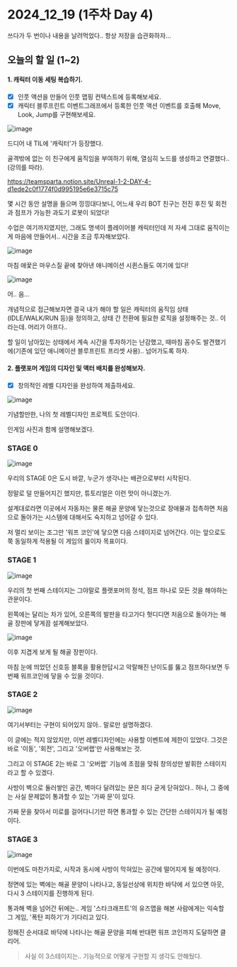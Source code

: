 # 2024_12_19 (1주차 Day 4)

쓰다가 두 번이나 내용을 날려먹었다.. 항상 저장을 습관화하자... <br>

## 오늘의 할 일 (1~2)
#### 1. 캐릭터 이동 세팅 복습하기. <br>

- [x]  인풋 액션을 만들어 인풋 맵핑 컨텍스트에 등록해보세요.
- [x]  캐릭터 블루프린트 이벤트그래프에서 등록한 인풋 액션 이벤트를 호출해 Move, Look, Jump를 구현해보세요.

![image](https://github.com/user-attachments/assets/af079285-8bf4-47db-9b00-b8fc0fe90626)


드디어 내 TIL에 '캐릭터'가 등장했다. <br>

골격밖에 없는 이 친구에게 움직임을 부여하기 위해, 열심히 노드를 생성하고 연결했다..(강의를 따라). <br>

https://teamsparta.notion.site/Unreal-1-2-DAY-4-d1ede2c0f1774f0d995195e6e3715c75 <br>

몇 시간 동안 설명을 들으며 낑낑대다보니, 어느새 우리 BOT 친구는 전진 후진 및 회전과 점프가 가능한 과도기 로봇이 되었다! <br>

수업은 여기까지였지만, 그래도 명색이 플레이어블 캐릭터인데 저 자세 그대로 움직이는게 마음에 안들어서.. 시간을 조금 투자해보았다. <br>

![image](https://github.com/user-attachments/assets/708cba0b-1594-4039-9e1a-d7c34689b4e9)

마침 애꿏은 마우스질 끝에 찾아낸 애니메이션 시퀸스들도 여기에 있다! <br>

![image](https://github.com/user-attachments/assets/325a08d7-df3c-41f4-8aaf-5a409720256b)

어.. 음... <br>

개념적으로 접근해보자면 결국 내가 해야 할 일은 캐릭터의 움직임 상태(IDLE/WALK/RUN 등)을 정의하고, 상태 간 전환에 필요한 로직을 설정해주는 것.. 이라는데. 머리가 아프다.. <br>

할 일이 남아있는 상태에서 계속 시간을 투자하기는 난감했고, 때마침 꼼수도 발견했기에(기존에 있던 애니메이션 블루프린트 프리셋 사용).. 넘어가도록 하자. <br>

#### 2. 플랫포머 게임의 디자인 및 액터 배치를 완성해보자. <br>

-[x] 창의적인 레벨 디자인을 완성하여 제출하세요.

![image](https://github.com/user-attachments/assets/1d069f80-fd10-4a9c-92c0-dbadd7cc828d)

기념할만한, 나의 첫 레벨디자인 프로젝트 도안이다. <br>

인게임 사진과 함께 설명해보겠다. <br>

### STAGE 0

![image](https://github.com/user-attachments/assets/6aafe636-2281-4c77-85b1-6fe90735c9e3)

우리의 STAGE 0은 도시 바깥, 누군가 생각나는 배관으로부터 시작된다. <br>

정말로 덜 만들어지긴 했지만, 튜토리얼은 이런 맛이 아니겠는가. <br>

설계대로라면 이곳에서 자동차는 물론 해골 문양에 닿는것으로 장애물과 접촉하면 처음으로 돌아가는 시스템에 대해서도 숙지하고 넘어갈 수 있다. <br>

저 멀리 보이는 조그만 '워프 코인'에 닿으면 다음 스테이지로 넘어간다. 이는 앞으로도 쭉 동일하게 적용될 이 게임의 룰이자 목표이다. <br>

### STAGE 1

![image](https://github.com/user-attachments/assets/ec215a9d-4918-4925-a526-e7e70fd6939d)

우리의 첫 번째 스테이지는 그야말로 플랫포머의 정석, 점프 하나로 모든 것을 해야하는 관문이다. <br>

왼쪽에는 달리는 차가 있어, 오른쪽의 발판을 타고가다 헛디디면 처음으로 돌아가는 해골 장판에 닿게끔 설계해보았다. <br>

![image](https://github.com/user-attachments/assets/f8f71619-65bb-48bd-8856-46c07e2cc392)

이후 지겹게 보게 될 해골 장판이다.

마침 눈에 띄었던 신호등 블록을 활용한답시고 악랄해진 난이도를 뚫고 점프하다보면 두 번째 워프코인에 닿을 수 있을 것이다. <br>

### STAGE 2

![image](https://github.com/user-attachments/assets/aaaf926a-2c81-4db8-95a5-1240589ec473)


여기서부터는 구현이 되어있지 않아.. 말로만 설명하겠다. <br>

이 글에는 적지 않았지만, 이번 레벨디자인에는 사용할 이벤트에 제한이 있었다. 그것은 바로 '이동', '회전', 그리고 '오버랩'만 사용해보는 것. <br>

그리고 이 STAGE 2는 바로 그 '오버랩' 기능에 초점을 맞춰 창의성만 발휘한 스테이지라고 할 수 있겠다. <br>

사방이 벽으로 둘러쌓인 공간, 벽마다 달려있는 문은 죄다 굳게 닫혀있다.. 허나, 그 중에는 사실 문제없이 통과할 수 있는 '가짜 문'이 있다.<br>

가짜 문을 찾아서 미로를 걸어다니기만 하면 통과할 수 있는 간단한 스테이지가 될 예정이다. <br>

### STAGE 3

![image](https://github.com/user-attachments/assets/9880a33e-9a2b-429a-8484-cb464eaf53f0)

이번에도 마찬가지로, 시작과 동시에 사방이 막혀있는 공간에 떨어지게 될 예정이다. <br>

정면에 있는 벽에는 해골 문양이 나타나고, 동일선상에 위치한 바닥에 서 있으면 아웃, 다시 3 스테이지를 진행하게 된다. <br>

통과해 벽을 넘어간 뒤에는.. 게임 '스타크래프트'의 유즈맵을 해본 사람에게는 익숙할 그 게임, '폭탄 피하기'가 기다리고 있다. <br>

정해진 순서대로 바닥에 나타나는 해골 문양을 피해 반대편 워프 코인까지 도달하면 클리어. <br>

> 사실 이 3스테이지는.. 기능적으로 어떻게 구현할 지 생각도 안해뒀다. <br>
> 
